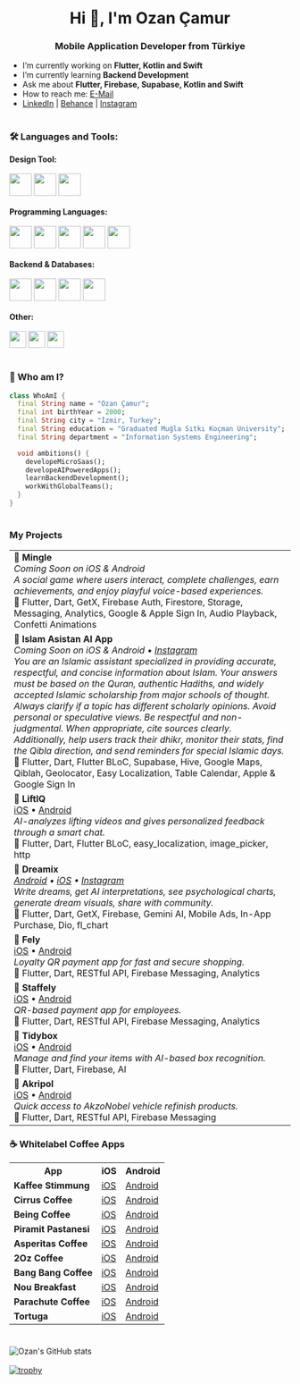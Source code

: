 <h1 align="center">Hi 👋, I'm Ozan Çamur</h1>
<h3 align="center">Mobile Application Developer from Türkiye</h3>

- I’m currently working on **Flutter, Kotlin and Swift**
- I’m currently learning **Backend Development**
- Ask me about **Flutter, Firebase, Supabase, Kotlin and Swift**
- How to reach me: [E-Mail](mailto:ozancamur1006@gmail.com)
- [LinkedIn](https://www.linkedin.com/in/ozancamur/) | [Behance](https://www.behance.net/ozancamur) | [Instagram](https://www.instagram.com/ozancamur_dev/)
<!--[![Top Langs](https://github-readme-stats.vercel.app/api/top-langs/?username=ozancamur&layout=compact)](https://github.com/anuraghazra/github-readme-stats)-->

#

### 🛠️ Languages and Tools:
<p align="left">
<strong>Design Tool:</strong><br/><br/>
  <img src="https://cdn.jsdelivr.net/gh/devicons/devicon/icons/figma/figma-original.svg" width="40" height="40"/>
  <img src="https://img.shields.io/badge/Motiff-AI-%23000000?style=for-the-badge&logo=data:image/svg+xml;base64,&logoColor=white" height="40"/> <!-- Özel logo yok, text badge -->
  <img src="https://img.shields.io/badge/Canva-00C4CC?style=for-the-badge&logo=Canva&logoColor=white" height="40"/>
<br/><br/>
<strong>Programming Languages:</strong><br/><br/>
  <img src="https://cdn.jsdelivr.net/gh/devicons/devicon/icons/flutter/flutter-original.svg" width="40" height="40"/>
  <img src="https://cdn.jsdelivr.net/gh/devicons/devicon/icons/dart/dart-original.svg" width="40" height="40"/>
  <img src="https://cdn.jsdelivr.net/gh/devicons/devicon/icons/kotlin/kotlin-original.svg" width="40" height="40"/>
  <img src="https://cdn.jsdelivr.net/gh/devicons/devicon/icons/swift/swift-original.svg" width="40" height="40"/>
  <img src="https://cdn.jsdelivr.net/gh/devicons/devicon/icons/javascript/javascript-original.svg" width="40" height="40"/>
<br/><br/>
<strong>Backend & Databases:</strong><br/><br/>
  <img src="https://cdn.jsdelivr.net/gh/devicons/devicon/icons/firebase/firebase-plain.svg" width="40" height="40"/>
  <img src="https://cdn.jsdelivr.net/gh/devicons/devicon/icons/postgresql/postgresql-original.svg" width="40" height="40"/>
  <img src="https://cdn.jsdelivr.net/gh/devicons/devicon/icons/nodejs/nodejs-original.svg" width="40" height="40"/>
  <img src="https://img.shields.io/badge/Supabase-3ECF8E?style=for-the-badge&logo=supabase&logoColor=white" height="40"/>
<br/><br/>
<strong>Other:</strong><br/><br/>
  <img src="https://img.shields.io/badge/REST_API-000000?style=for-the-badge&logo=fastapi&logoColor=white" height="30"/>
  <img src="https://img.shields.io/badge/WebSocket-010101?style=for-the-badge&logo=websocket&logoColor=white" height="30"/>
  <img src="https://img.shields.io/badge/OneSignal-E4405F?style=for-the-badge&logo=onesignal&logoColor=white" height="30"/>
</p>

#


### 👤 Who am I?
```dart
class WhoAmI {
  final String name = "Ozan Çamur";
  final int birthYear = 2000;
  final String city = "İzmir, Turkey";
  final String education = "Graduated Muğla Sıtkı Koçman University";
  final String department = "Information Systems Engineering";

  void ambitions() {
    developeMicroSaas();
    developeAIPoweredApps();
    learnBackendDevelopment();
    workWithGlobalTeams();
  }
}
```

#
### My Projects
<table> <tr> 
<td><strong>🚀 Mingle</strong><br/> <em>Coming Soon on iOS & Android</em><br/> <em>A social game where users interact, complete challenges, earn achievements, and enjoy playful voice-based experiences.</em><br/> 🔧  Flutter, Dart, GetX, Firebase Auth, Firestore, Storage, Messaging, Analytics, Google & Apple Sign In, Audio Playback, Confetti Animations </td> </tr> <tr>
  <td><strong>🚀 Islam Asistan AI App</strong><br/> <em>Coming Soon on iOS & Android • <a href="https://www.instagram.com/p/DKNuk1HIbs8/?img_index=1">Instagram</a></em><br/> <em>You are an Islamic assistant specialized in providing accurate, respectful, and concise information about Islam. Your answers must be based on the Quran, authentic Hadiths, and widely accepted Islamic scholarship from major schools of thought. Always clarify if a topic has different scholarly opinions. Avoid personal or speculative views. Be respectful and non-judgmental. When appropriate, cite sources clearly. Additionally, help users track their dhikr, monitor their stats, find the Qibla direction, and send reminders for special Islamic days.</em><br/> 🔧 Flutter, Dart, Flutter BLoC, Supabase, Hive, Google Maps, Qiblah, Geolocator, Easy Localization, Table Calendar, Apple & Google Sign In </td> </tr> <tr>
<td><strong>🚀 LiftIQ</strong><br/> <a href="https://apps.apple.com/us/app/liftiq/id6744523581">iOS</a> • <a href="https://play.google.com/store/apps/details?id=com.botart.app.liftiq&hl=en">Android</a><br/> <em>AI-analyzes lifting videos and gives personalized feedback through a smart chat.</em><br/> 🔧 Flutter, Dart, Flutter BLoC, easy_localization, image_picker, http </td> </tr> <tr> 
<td><strong>🚀 Dreamix </strong><br/> <em><a href="https://play.google.com/store/apps/details?id=com.ozancamur.app.dreamaiapp">Android</a> • <a href="https://t.co/sFnKU7JQ4y">iOS</a> • <a href="https://www.instagram.com/p/DIPObrBC3Em/?igsh=MTJ3NHgwZ2p5ZnB6Yw==">Instagram</a></em><br/> <em>Write dreams, get AI interpretations, see psychological charts, generate dream visuals, share with community.</em><br/> 🔧 Flutter, Dart, GetX, Firebase, Gemini AI, Mobile Ads, In-App Purchase, Dio, fl_chart </td> </tr> <tr> 
<td><strong>🚀 Fely</strong><br/> <a href="https://apps.apple.com/tr/app/fely/id6443499504">iOS</a> • <a href="https://play.google.com/store/apps/details?id=com.festivalpayment.fpay_mobile&hl=en">Android</a><br/> <em>Loyalty QR payment app for fast and secure shopping.</em><br/> 🔧 Flutter, Dart, RESTful API, Firebase Messaging, Analytics </td> </tr> <tr> 
<td><strong>🚀 Staffely</strong><br/> <a href="https://apps.apple.com/tr/app/staffely/id6450368658">iOS</a> • <a href="https://play.google.com/store/apps/details?id=app.fely.staff">Android</a><br/> <em>QR-based payment app for employees.</em><br/> 🔧 Flutter, Dart, RESTful API, Firebase Messaging, Analytics </td> </tr> <tr> 
<td><strong>🚀 Tidybox</strong><br/> <a href="https://apps.apple.com/tr/app/tidyboxapp/id6739962001">iOS</a> • <a href="https://play.google.com/store/apps/details?id=com.botart.app.tidybox">Android</a><br/> <em>Manage and find your items with AI-based box recognition.</em><br/> 🔧 Flutter, Dart, Firebase, AI </td> </tr> <tr> 
<td><strong>🚀 Akripol</strong><br/> <a href="https://apps.apple.com/tr/app/akripol/id1536710189?l=tr">iOS</a> • <a href="https://play.google.com/store/apps/details?id=tr.com.akripol.mobile">Android</a><br/> <em>Quick access to AkzoNobel vehicle refinish products.</em><br/> 🔧 Flutter, Dart, RESTful API, Firebase Messaging </td> </tr>  </table>

### ☕ Whitelabel Coffee Apps

<table> <tr> <th>App</th> <th>iOS</th> <th>Android</th> </tr> <tr> <td><strong>Kaffee Stimmung</strong></td> <td><a href="https://apps.apple.com/tr/app/kaffee-stimmung/id6689512651">iOS</a></td> <td><a href="https://play.google.com/store/apps/details?id=app.fely.id34">Android</a></td> </tr> <tr> <td><strong>Cirrus Coffee</strong></td> <td><a href="https://apps.apple.com/tr/app/cirrus-coffee/id6739848840">iOS</a></td> <td><a href="https://play.google.com/store/apps/details?id=app.fely.id39">Android</a></td> </tr> <tr> <td><strong>Being Coffee</strong></td> <td><a href="https://apps.apple.com/tr/app/being-coffee/id6739848848">iOS</a></td> <td><a href="https://play.google.com/store/apps/details?id=app.fely.id41">Android</a></td> </tr> <tr> <td><strong>Piramit Pastanesi</strong></td> <td><a href="https://apps.apple.com/tr/app/piramit-pastanesi/id6739848860">iOS</a></td> <td><a href="https://play.google.com/store/apps/details?id=app.fely.id40">Android</a></td> </tr> <tr> <td><strong>Asperitas Coffee</strong></td> <td><a href="https://apps.apple.com/tr/app/asperitas-coffee/id6739963223">iOS</a></td> <td><a href="https://play.google.com/store/apps/details?id=app.fely.id42">Android</a></td> </tr> <tr> <td><strong>2Oz Coffee</strong></td> <td><a href="https://apps.apple.com/tr/app/2oz-coffee/id6695745335">iOS</a></td> <td><a href="https://play.google.com/store/apps/details?id=app.fely.id36">Android</a></td> </tr> <tr> <td><strong>Bang Bang Coffee</strong></td> <td><a href="https://apps.apple.com/tr/app/bang-bang-coffee/id6695745580">iOS</a></td> <td><a href="https://play.google.com/store/apps/details?id=app.fely.id37">Android</a></td> </tr> <tr> <td><strong>Nou Breakfast</strong></td> <td><a href="https://apps.apple.com/tr/app/nou-breakfast/id6695745186">iOS</a></td> <td><a href="https://play.google.com/store/apps/details?id=app.fely.id35">Android</a></td> </tr> <tr> <td><strong>Parachute Coffee</strong></td> <td><a href="https://apps.apple.com/tr/app/parachute-coffee/id6737855691">iOS</a></td> <td><a href="https://play.google.com/store/apps/details?id=app.fely.id38">Android</a></td> </tr> <tr> <td><strong>Tortuga</strong></td> <td><a href="https://apps.apple.com/tr/app/tortuga/id6720740715">iOS</a></td> <td><a href="https://play.google.com/store/apps/details?id=app.fely.id23">Android</a></td> </tr> </table>

#

![Ozan's GitHub stats](https://github-readme-stats.vercel.app/api?username=ozancamur&show_icons=true&theme=radical)
<br/><br/>
[![trophy](https://github-profile-trophy.vercel.app/?username=ozancamur&theme=onedark)](https://github.com/ryo-ma/github-profile-trophy)

